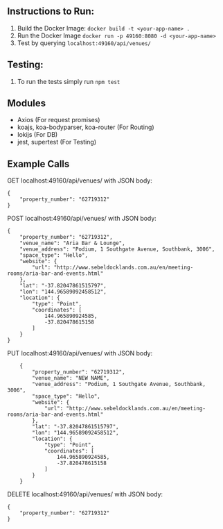 ## Instructions to Run:

1. Build the Docker Image: `docker build -t <your-app-name> .`
2. Run the Docker Image `docker run -p 49160:8080 -d <your-app-name>`
3. Test by querying `localhost:49160/api/venues/`

## Testing:
1. To run the tests simply run `npm test`

## Modules
- Axios (For request promises)
- koajs, koa-bodyparser, koa-router (For Routing)
- lokijs (For DB)
- jest, supertest (For Testing)

## Example Calls

GET localhost:49160/api/venues/ 
with JSON body:
```
{
	"property_number": "62719312"
}
```

POST localhost:49160/api/venues/
with JSON body:
```
{
    "property_number": "62719312",
    "venue_name": "Aria Bar & Lounge",
    "venue_address": "Podium, 1 Southgate Avenue, Southbank, 3006",
    "space_type": "Hello",
    "website": {
        "url": "http://www.sebeldocklands.com.au/en/meeting-rooms/aria-bar-and-events.html"
    },
    "lat": "-37.82047861515797",
    "lon": "144.96589092458512",
    "location": {
        "type": "Point",
        "coordinates": [
            144.965890924585,
            -37.820478615158
        ]
    }
}
```

PUT localhost:49160/api/venues/
with JSON body:
```
	{
	    "property_number": "62719312",
	    "venue_name": "NEW NAME",
	    "venue_address": "Podium, 1 Southgate Avenue, Southbank, 3006",
	    "space_type": "Hello",
	    "website": {
	        "url": "http://www.sebeldocklands.com.au/en/meeting-rooms/aria-bar-and-events.html"
	    },
	    "lat": "-37.82047861515797",
	    "lon": "144.96589092458512",
	    "location": {
	        "type": "Point",
	        "coordinates": [
	            144.965890924585,
	            -37.820478615158
	        ]
	    }
	}
```

DELETE localhost:49160/api/venues/
with JSON body:
```
{
	"property_number": "62719312"
}
```

